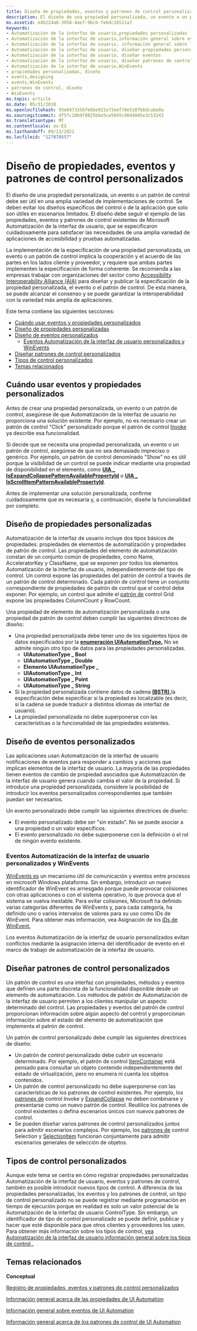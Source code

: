 ```yaml
---
title: Diseño de propiedades, eventos y patrones de control personalizados
description: El diseño de una propiedad personalizada, un evento o un patrón de control debe ser útil en una amplia variedad de implementaciones de control.
ms.assetid: e4b224a0-3958-4ae7-96cb-fe6dc16511a7
keywords:
- Automatización de la interfaz de usuario,propiedades personalizadas
- Automatización de la interfaz de usuario,información general sobre eventos
- Automatización de la interfaz de usuario, información general sobre los patrones de control
- Automatización de la interfaz de usuario, diseñar propiedades personalizadas
- Automatización de la interfaz de usuario, diseñar eventos
- Automatización de la interfaz de usuario, diseñar patrones de control
- Automatización de la interfaz de usuario,WinEvents
- propiedades personalizadas, diseño
- events,designing
- events,WinEvents
- patrones de control, diseño
- WinEvents
ms.topic: article
ms.date: 05/31/2018
ms.openlocfilehash: 93e6973356fe6be922e73eef70e5107b6dcabe0a
ms.sourcegitcommit: d75fc10b9f0825bbe5ce5045c90d4045e3c53243
ms.translationtype: MT
ms.contentlocale: es-ES
ms.lasthandoff: 09/13/2021
ms.locfileid: "127070557"
---
```

# <a name="design-custom-properties-events-and-control-patterns"></a>Diseño de propiedades, eventos y patrones de control personalizados

El diseño de una propiedad personalizada, un evento o un patrón de control debe ser útil en una amplia variedad de implementaciones de control. Se deben evitar los diseños específicos del control o de la aplicación que solo son útiles en escenarios limitados. El diseño debe seguir el ejemplo de las propiedades, eventos y patrones de control existentes de Microsoft Automatización de la interfaz de usuario, que se especificaron cuidadosamente para satisfacer las necesidades de una amplia variedad de aplicaciones de accesibilidad y pruebas automatizadas.

La implementación de la especificación de una propiedad personalizada, un evento o un patrón de control implica la cooperación y el acuerdo de las partes en los lados cliente y proveedor, y requiere que ambas partes implementen la especificación de forma coherente. Se recomienda a las empresas trabajar con organizaciones del sector como [Accessibility Interoperability Alliance (AIA)](https://www.atia.org/) para diseñar y publicar la especificación de la propiedad personalizada, el evento o el patrón de control. De esta manera, se puede alcanzar el consenso y se puede garantizar la interoperabilidad con la variedad más amplia de aplicaciones.

Este tema contiene las siguientes secciones:

-   [Cuándo usar eventos y propiedades personalizados](#when-to-use-custom-properties-and-events)
-   [Diseño de propiedades personalizadas](#designing-custom-properties)
-   [Diseño de eventos personalizados](#designing-custom-events)
    -   [Eventos Automatización de la interfaz de usuario personalizados y WinEvents](#custom-ui-automation-events-and-winevents)
-   [Diseñar patrones de control personalizados](#designing-custom-control-patterns)
-   [Tipos de control personalizados](#custom-control-types)
-   [Temas relacionados](#related-topics)

## <a name="when-to-use-custom-properties-and-events"></a>Cuándo usar eventos y propiedades personalizados

Antes de crear una propiedad personalizada, un evento o un patrón de control, asegúrese de que Automatización de la interfaz de usuario no proporciona una solución existente. Por ejemplo, no es necesario crear un patrón de control "Click" personalizado porque el patrón de control [Invoke](uiauto-implementinginvoke.md) ya describe esa funcionalidad.

Si decide que se necesita una propiedad personalizada, un evento o un patrón de control, asegúrese de que no sea demasiado impreciso o genérico. Por ejemplo, un patrón de control denominado "Show" no es útil porque la visibilidad de un control se puede indicar mediante una propiedad de disponibilidad en el elemento, como [**UIA \_ IsExpandCollapsePatternAvailablePropertyId**](uiauto-control-pattern-availability-propids.md) o [**UIA \_ IsScrollItemPatternAvailablePropertyId**](uiauto-control-pattern-availability-propids.md).

Antes de implementar una solución personalizada, confirme cuidadosamente que es necesaria y, a continuación, diseñe la funcionalidad por completo.

## <a name="designing-custom-properties"></a>Diseño de propiedades personalizadas

Automatización de la interfaz de usuario incluye dos tipos básicos de propiedades: propiedades de elementos de automatización y propiedades de patrón de control. Las propiedades del elemento de automatización constan de un conjunto común de propiedades, como Name, AcceleratorKey y ClassName, que se exponen por todos los elementos Automatización de la interfaz de usuario, independientemente del tipo de control. Un control expone las propiedades del patrón de control a través de un patrón de control determinado. Cada patrón de control tiene un conjunto correspondiente de propiedades de patrón de control que el control debe exponer. Por ejemplo, un control que admite el [patrón de](uiauto-implementinggrid.md) control Grid expone las propiedades ColumnCount y RowCount.

Una propiedad de elemento de automatización personalizada o una propiedad de patrón de control deben cumplir las siguientes directrices de diseño:

-   Una propiedad personalizada debe tener uno de los siguientes tipos de datos especificados por la [**enumeración UIAutomationType.**](/windows/desktop/api/UIAutomationCore/ne-uiautomationcore-uiautomationtype) No se admite ningún otro tipo de datos para las propiedades personalizadas.
    -   **UIAutomationType \_ Bool**
    -   **UIAutomationType \_ Double**
    -   **Elemento UIAutomationType \_**
    -   **UIAutomationType \_ Int**
    -   **UIAutomationType \_ Point**
    -   **UIAutomationType \_ String**
-   Si la propiedad personalizada contiene datos de cadena [**(BSTR),**](/previous-versions/windows/desktop/automat/bstr)la especificación debe especificar si la propiedad es localizable (es decir, si la cadena se puede traducir a distintos idiomas de interfaz de usuario).
-   La propiedad personalizada no debe superponerse con las características o la funcionalidad de las propiedades existentes.

## <a name="designing-custom-events"></a>Diseño de eventos personalizados

Las aplicaciones usan Automatización de la interfaz de usuario notificaciones de eventos para responder a cambios y acciones que implican elementos de la interfaz de usuario. La mayoría de las propiedades tienen eventos de cambio de propiedad asociados que Automatización de la interfaz de usuario genera cuando cambia el valor de la propiedad. Si introduce una propiedad personalizada, considere la posibilidad de introducir los eventos personalizados correspondientes que también puedan ser necesarios.

Un evento personalizado debe cumplir las siguientes directrices de diseño:

-   El evento personalizado debe ser "sin estado". No se puede asociar a una propiedad o un valor específicos.
-   El evento personalizado no debe superponerse con la definición o el rol de ningún evento existente.

### <a name="custom-ui-automation-events-and-winevents"></a>Eventos Automatización de la interfaz de usuario personalizados y WinEvents

[WinEvents es](winevents-infrastructure.md) un mecanismo útil de comunicación y eventos entre procesos en microsoft Windows plataforma. Sin embargo, introducir un nuevo identificador de WinEvent es arriesgado porque puede provocar colisiones con otras aplicaciones o con el sistema operativo, lo que provoca que el sistema se vuelva inestable. Para evitar colisiones, Microsoft ha definido varias categorías diferentes de WinEvents y, para cada categoría, ha definido uno o varios intervalos de valores para su uso como IDs de WinEvent. Para obtener más información, vea Asignación de los [iDs de WinEvent.](allocation-of-winevent-ids.md)

Los eventos Automatización de la interfaz de usuario personalizados evitan conflictos mediante la asignación interna del identificador de evento en el marco de trabajo de automatización de la interfaz de usuario.

## <a name="designing-custom-control-patterns"></a>Diseñar patrones de control personalizados

Un patrón de control es una interfaz con propiedades, métodos y eventos que definen una parte discreta de la funcionalidad disponible desde un elemento de automatización. Los métodos de patrón de Automatización de la interfaz de usuario permiten a los clientes manipular un aspecto determinado del control. Las propiedades y eventos del patrón de control proporcionan información sobre algún aspecto del control y proporcionan información sobre el estado del elemento de automatización que implementa el patrón de control.

Un patrón de control personalizado debe cumplir las siguientes directrices de diseño:

-   Un patrón de control personalizado debe cubrir un escenario determinado. Por ejemplo, el patrón de control [ItemContainer](uiauto-implementingitemcontainer.md) está pensado para consultar un objeto contenido independientemente del estado de virtualización, pero no enumera ni cuenta los objetos contenidos.
-   Un patrón de control personalizado no debe superponerse con las características de los patrones de control existentes. Por ejemplo, los [patrones de](uiauto-implementinginvoke.md) control Invoke y [ExpandCollapse](uiauto-implementingexpandcollapse.md) no deben combinarse y presentarse como un nuevo patrón de control. Reutilice los patrones de control existentes o defina escenarios únicos con nuevos patrones de control.
-   Se pueden diseñar varios patrones de control personalizados juntos para admitir escenarios complejos. Por ejemplo, los [patrones de](uiauto-implementingselection.md) control Selection y [SelectionItem](uiauto-implementingselectionitem.md) funcionan conjuntamente para admitir escenarios generales de selección de objetos.

## <a name="custom-control-types"></a>Tipos de control personalizados

Aunque este tema se centra en cómo registrar propiedades personalizadas Automatización de la interfaz de usuario, eventos y patrones de control, también es posible introducir nuevos tipos de control. A diferencia de las propiedades personalizadas, los eventos y los patrones de control, un tipo de control personalizado no se puede registrar mediante programación en tiempo de ejecución porque en realidad es solo un valor potencial de la Automatización de la interfaz de usuario ControlType. Sin embargo, un identificador de tipo de control personalizado se puede definir, publicar y hacer que esté disponible para que otros clientes y proveedores los usen. Para obtener más información sobre los tipos de control, [vea Automatización de la interfaz de usuario información general sobre los tipos de control .](uiauto-controltypesoverview.md)

## <a name="related-topics"></a>Temas relacionados

<dl> <dt>

**Conceptual**
</dt> <dt>

[Registro de propiedades, eventos y patrones de control personalizados](uiauto-regcustompropseventpatterns.md)
</dt> <dt>

[Información general acerca de las propiedades de UI Automation](uiauto-propertiesoverview.md)
</dt> <dt>

[Información general sobre eventos de UI Automation](uiauto-eventsoverview.md)
</dt> <dt>

[Información general acerca de los patrones de control de UI Automation](uiauto-controlpatternsoverview.md)
</dt> </dl>

 

 